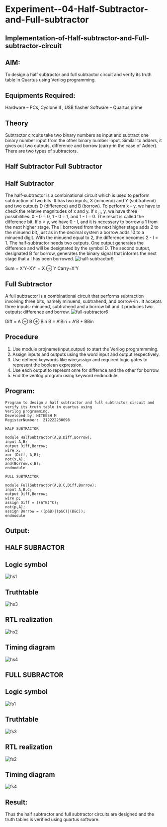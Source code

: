 # Experiment--04-Half-Subtractor-and-Full-subtractor
## Implementation-of-Half-subtractor-and-Full-subtractor-circuit
## AIM:
To design a half subtractor and full subtractor circuit and verify its truth table in Quartus using Verilog programming.

## Equipments Required:
Hardware – PCs, Cyclone II , USB flasher
Software – Quartus prime
## Theory
Subtractor circuits take two binary numbers as input and subtract one binary number input from the other binary number input. Similar to adders, it gives out two outputs, difference and borrow (carry-in the case of Adder). There are two types of subtractors.

## Half Subtractor Full Subtractor
## Half Subtractor
The half-subtractor is a combinational circuit which is used to perform subtraction of two bits. It has two inputs, X (minuend) and Y (subtrahend) and two outputs D (difference) and B (borrow). To perform x - y, we have to check the relative magnitudes of x and y. If x ;;, y, we have three possibilities: 0 - 0 = 0, 1 - 0 = 1, and 1 - I = 0. The result is called the difference bit. If x < y, we have 0 - I, and it is necessary to borrow a 1 from the next higher stage. The I borrowed from the next higher stage adds 2 to the minuend bit, just as in the decimal system a borrow adds 10 to a minuend digit. With the minuend equal to 2, the difference becomes 2 - I = 1. The half-subtractor needs two outputs. One output generates the difference and will be designated by the symbol D. The second output, designated B for borrow, generates the binary signal that informs the next stage that a I has been borrowed.
![half-subtractor9](de1.png)


Sum = X'Y+XY' = X ⊕ Y
Carry=X'Y

## Full Subtractor
A full subtractor is a combinational circuit that performs subtraction involving three bits, namely minuend, subtrahend, and borrow-in . It accepts three inputs: minuend, subtrahend and a borrow bit and it produces two outputs: difference and borrow. 
![full-subtractor6](de2.png)


Diff = A ⊕ B ⊕ Bin B = A'Bin + A'B + BBin

## Procedure
1) Use module projname(input,output) to start the Verilog programmming.
2) Assign inputs and outputs using the word input and output respectively.
3) Use defined keywords like wire,assign and required logic gates to represent the boolean expression.
4) Use each output to represnt onre for differnce and the other for borrow.
5) End the verilog program using keyword endmodule.
## Program:
```
Program to design a half subtractor and full subtractor circuit and verify its truth table in quartus using
Verilog programming.
Developed by: NITEESH M
RegisterNumber:  212222230098
```
```
HALF SUBTRACTOR

module HalfSubtractor(A,B,Diff,Borrow);
input A,B;
output Diff,Borrow;
wire x;
xor (Diff, A,B);
not(x,A);
and(Borrow,x,B);
endmodule
```

``` 
FULL SUBTRACTOR

module FullSubtractor(A,B,C,Diff,Borrow);
input A,B,C;
output Diff,Borrow;
wire p;
assign Diff = ((A^B)^C);
not(p,A);
assign Borrow = ((p&B)|(p&C)|(B&C));
endmodule
```

## Output:
## HALF SUBRACTOR
## Logic symbol
![hs1](de3.png)

## Truthtable
![hs3](de4.png)



##  RTL realization
![hs2](de5.png)


## Timing diagram 
![hs4](de6.png)

## FULL SUBRACTOR
## Logic symbol
![fs1](de7.png)

## Truthtable

![fs3](de8.png)


##  RTL realization

![fs2](de9.png)

## Timing diagram 
![fs4](de10.png)

## Result:
Thus the half subtractor and full subtractor circuits are designed and the truth tables is verified using quartus software.
